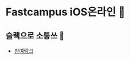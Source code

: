 # Fastcampus iOS온라인 🚀

## 슬랙으로 소통쓰 🚀
- [참여링크](https://join.slack.com/t/iosdeveloperkr/shared_invite/zt-cn9tjvv5-jnej8eJfb4lv_FA5eUhpGA)
